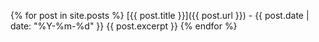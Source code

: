 {% for post in site.posts %}
[{{ post.title }}]({{ post.url }}) - {{ post.date | date: "%Y-%m-%d" }}
{{ post.excerpt }}
{% endfor %}
